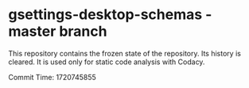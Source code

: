 # gsettings-desktop-schemas - master branch

This repository contains the frozen state of the repository.
Its history is cleared. It is used only for static code
analysis with Codacy.

Commit Time: 1720745855